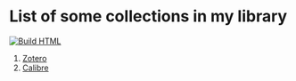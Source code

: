 # List of some collections in my library

[![Build HTML](https://github.com/hoanganhduc/library/actions/workflows/build.yml/badge.svg)](https://github.com/hoanganhduc/library/actions/workflows/build.yml)

1. [Zotero](/library/zotero/)
2. [Calibre](/library/calibre/)